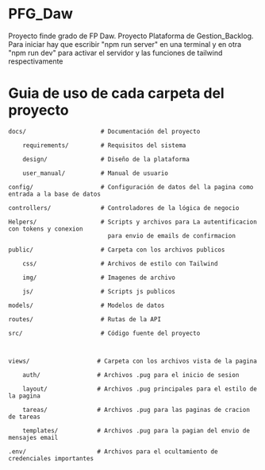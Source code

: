 # PFG_Daw
 Proyecto finde grado de FP Daw. Proyecto Plataforma de Gestion_Backlog.
 Para iniciar hay que escribir "npm run server" en una terminal y en otra "npm run dev" para activar el servidor y las funciones de tailwind respectivamente


# Guia de uso de cada carpeta del proyecto

    docs/                     # Documentación del proyecto

        requirements/         # Requisitos del sistema

        design/               # Diseño de la plataforma

        user_manual/          # Manual de usuario

    config/                   # Configuración de datos del la pagina como entrada a la base de datos

    controllers/              # Controladores de la lógica de negocio

    Helpers/                  # Scripts y archivos para La autentificacion con tokens y conexion 
                                para envio de emails de confirmacion

    public/                   # Carpeta con los archivos publicos

        css/                  # Archivos de estilo con Tailwind

        img/                  # Imagenes de archivo

        js/                   # Scripts js publicos

    models/                   # Modelos de datos

    routes/                   # Rutas de la API

    src/                      # Código fuente del proyecto



    views/                   # Carpeta con los archivos vista de la pagina

        auth/                # Archivos .pug para el inicio de sesion

        layout/              # Archivos .pug principales para el estilo de la pagina

        tareas/              # Archivos .pug para las paginas de cracion de tareas

        templates/           # Archivos .pug para la pagian del envio de mensajes email

    .env/                    # Archivos para el ocultamiento de credenciales importantes

